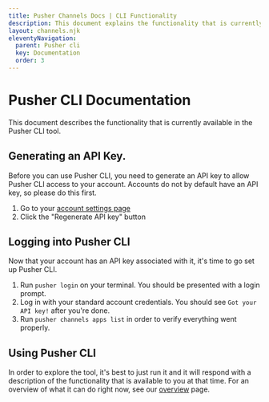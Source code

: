 ```yaml
---
title: Pusher Channels Docs | CLI Functionality
description: This document explains the functionality that is currently available in the Pusher Command Line Interface tool including generating a key, logging in and usage.
layout: channels.njk
eleventyNavigation:
  parent: Pusher cli
  key: Documentation
  order: 3
---
```


# Pusher CLI Documentation

This document describes the functionality that is currently available in the Pusher CLI tool.

## Generating an API Key.

Before you can use Pusher CLI, you need to generate an API key to allow Pusher CLI access to your account. Accounts do not by default have an API key, so please do this first.

1. Go to your [account settings page](https://dashboard.pusher.com/accounts/api_key)
2. Click the "Regenerate API key" button

## Logging into Pusher CLI

Now that your account has an API key associated with it, it's time to go set up Pusher CLI.

1. Run `pusher login` on your terminal. You should be presented with a login prompt.
2. Log in with your standard account credentials. You should see `Got your API key!` after you're done.
3. Run `pusher channels apps list` in order to verify everything went properly.

## Using Pusher CLI

In order to explore the tool, it's best to just run it and it will respond with a description of the functionality that is available to you at that time. For an overview of what it can do right now, see our [overview](/docs/channels/pusher_cli/overview) page.
